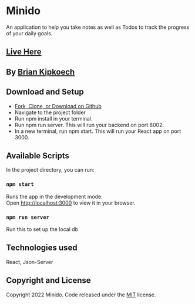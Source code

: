 # Minido

An application to help you take notes as well as Todos to track the progress of your daily goals.

## [Live Here](https://minido.herokuapp.com/)

## By [Brian Kipkoech](https://github.com/brianinq)

## Download and Setup

- [Fork, Clone, or Download on Github](https://github.com/brianiq/minido)
- Navigate to the project folder
- Run npm install in your terminal.
- Run npm run server. This will run your backend on port 8002.
- In a new terminal, run npm start. This will run your React app on port 3000.

## Available Scripts

In the project directory, you can run:

### `npm start`

Runs the app in the development mode.\
Open [http://localhost:3000](http://localhost:3000) to view it in your browser.

### `npm run server`

Run this to set up the local db

## Technologies used

React, Json-Server

## Copyright and License

Copyright 2022 Minido. Code released under the [MIT](https://github.com/brianinq/minido/main/LICENSE) license.
